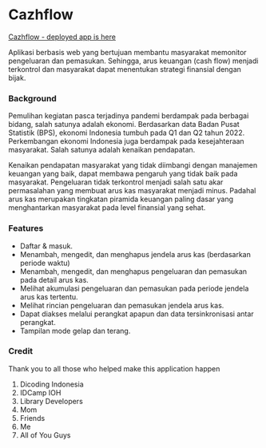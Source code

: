 # Cazhflow

<a href="https://cazhflow.netlify.app/">Cazhflow - deployed app is here</a>

Aplikasi berbasis web yang bertujuan membantu masyarakat memonitor pengeluaran dan pemasukan. Sehingga, arus keuangan (cash flow) menjadi terkontrol dan masyarakat dapat menentukan strategi finansial dengan bijak. 

### Background
Pemulihan kegiatan pasca terjadinya pandemi berdampak pada berbagai bidang, salah satunya adalah ekonomi. Berdasarkan data Badan Pusat Statistik (BPS), ekonomi Indonesia tumbuh pada Q1 dan Q2 tahun 2022. Perkembangan ekonomi Indonesia juga berdampak pada kesejahteraan masyarakat. Salah satunya adalah kenaikan pendapatan.

Kenaikan pendapatan masyarakat yang tidak diimbangi dengan manajemen keuangan yang baik, dapat membawa pengaruh yang tidak baik pada masyarakat. Pengeluaran tidak terkontrol menjadi salah satu akar permasalahan yang membuat arus kas masyarakat menjadi minus. Padahal arus kas merupakan tingkatan piramida keuangan paling dasar yang menghantarkan masyarakat pada level finansial yang sehat.

### Features
- Daftar & masuk.
- Menambah, mengedit, dan menghapus jendela arus kas (berdasarkan periode waktu)
- Menambah, mengedit, dan menghapus pengeluaran dan pemasukan pada detail arus kas.
- Melihat akumulasi pengeluaran dan pemasukan pada periode jendela arus kas tertentu.
- Melihat rincian pengeluaran dan pemasukan jendela arus kas.
- Dapat diakses melalui perangkat apapun dan data tersinkronisasi antar perangkat.
- Tampilan mode gelap dan terang.

### Credit
Thank you to all those who helped make this application happen
1. Dicoding Indonesia
2. IDCamp IOH
3. Library Developers
4. Mom
5. Friends
6. Me
7. All of You Guys
